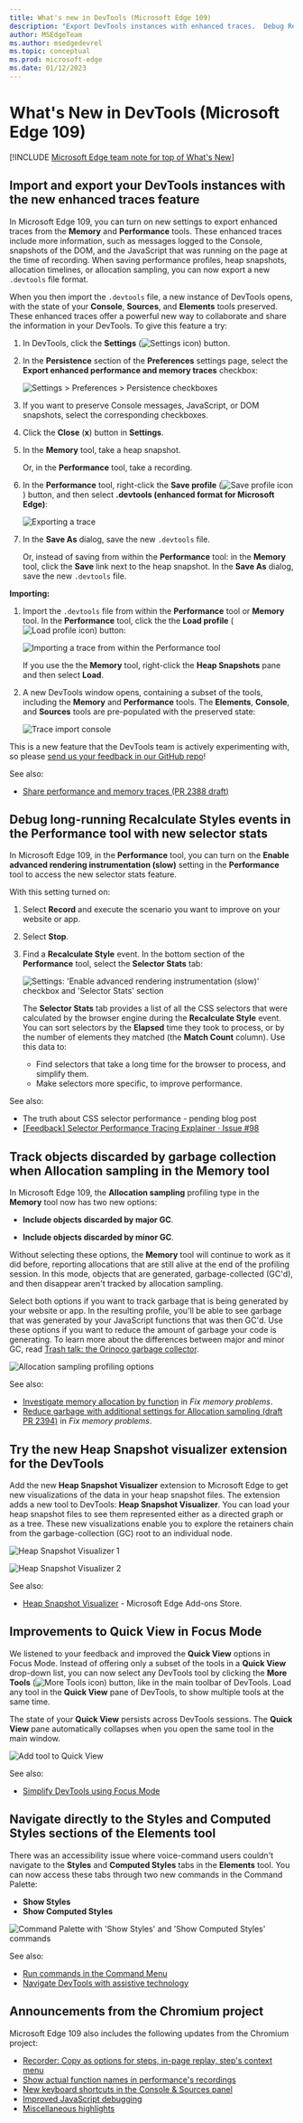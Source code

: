 ```yaml
---
title: What's new in DevTools (Microsoft Edge 109)
description: "Export DevTools instances with enhanced traces.  Debug Recalculate Styles events in Performance tool with selector stats.  Track GC'd objects when Allocation sampling in Memory tool.  Heap Snapshot Visualizer.  Quick View in Focus Mode has all tools.  Navigate directly to Styles in Elements tool.  And more."
author: MSEdgeTeam
ms.author: msedgedevrel
ms.topic: conceptual
ms.prod: microsoft-edge
ms.date: 01/12/2023
---
```

# What's New in DevTools (Microsoft Edge 109)

[!INCLUDE [Microsoft Edge team note for top of What's New](../../includes/edge-whats-new-note.md)]


<!-- Todo:
Items 1-4 (of 6): create final pngs.  
Check flow/positioning of pngs vs text steps.
Link to Chromium items when exist.
Link See Also items to articles when blog posts or PRs are published.
Final edit pass on text.
-->


<!-- ====================================================================== -->
## Import and export your DevTools instances with the new enhanced traces feature

<!-- Subtitle: Use enhanced traces to preserve Console messages, DOM snapshots, and the JavaScript running on the page when exporting a heap snapshot or performance trace. -->

In Microsoft Edge 109, you can turn on new settings to export enhanced traces from the **Memory** and **Performance** tools.  These enhanced traces include more information, such as messages logged to the Console, snapshots of the DOM, and the JavaScript that was running on the page at the time of recording.  When saving performance profiles, heap snapshots, allocation timelines, or allocation sampling, you can now export a new `.devtools` file format.

When you then import the `.devtools` file, a new instance of DevTools opens, with the state of your **Console**, **Sources**, and **Elements** tools preserved.  These enhanced traces offer a powerful new way to collaborate and share the information in your DevTools. To give this feature a try:

1. In DevTools, click the **Settings** (![Settings icon](../../../media/settings-gear-icon-light-theme.png)) button.

1. In the **Persistence** section of the **Preferences** settings page, select the **Export enhanced performance and memory traces** checkbox:

   ![Settings > Preferences > Persistence checkboxes](./devtools-109-images/enhanced-trace-settings.png)

1. If you want to preserve Console messages, JavaScript, or DOM snapshots, select the corresponding checkboxes.

1. Click the **Close** (**x**) button in **Settings**.

1. In the **Memory** tool, take a heap snapshot.

   Or, in the **Performance** tool, take a recording.

1. In the **Performance** tool, right-click the **Save profile** (![Save profile icon](./devtools-109-images/save-profile-icon.png)) button, and then select **.devtools (enhanced format for Microsoft Edge)**:

   ![Exporting a trace](./devtools-109-images/enhanced-trace-export.png)

1. In the **Save As** dialog, save the new `.devtools` file.

   Or, instead of saving from within the **Performance** tool: in the **Memory** tool, click the **Save** link next to the heap snapshot.  In the **Save As** dialog, save the new `.devtools` file.

**Importing:**

1. Import the `.devtools` file from within the **Performance** tool or **Memory** tool.  In the **Performance** tool, click the the **Load profile** (![Load profile icon](./devtools-109-images/load-profile-icon.png)) button:

   ![Importing a trace from within the Performance tool](./devtools-109-images/enhanced-trace-import.png)

   If you use the the **Memory** tool, right-click the **Heap Snapshots** pane and then select **Load**.

1. A new DevTools window opens, containing a subset of the tools, including the **Memory** and **Performance** tools.  The **Elements**, **Console**, and **Sources** tools are pre-populated with the preserved state:

   ![Trace import console](./devtools-109-images/enhanced-trace-import-console.png)

This is a new feature that the DevTools team is actively experimenting with, so please [send us your feedback in our GitHub repo](https://github.com/MicrosoftEdge/DevTools/issues)!

See also:
* [Share performance and memory traces (PR 2388 draft)](https://github.com/MicrosoftDocs/edge-developer/blob/user/pabrosse/enhanced-traces/microsoft-edge/devtools-guide-chromium/evaluate-performance/share-traces.md)
<!-- todo: link to final article when PR is live, after merge main into present branch.  expect:
* [Share performance and memory traces](../../../evaluate-performance/share-traces.md)
-->


<!-- ====================================================================== -->
## Debug long-running Recalculate Styles events in the Performance tool with new selector stats

<!-- Subtitle: Understand which of your CSS selectors are contributing to slow performance of your website or app. -->

In Microsoft Edge 109, in the **Performance** tool, you can turn on the **Enable advanced rendering instrumentation (slow)** setting in the **Performance** tool to access the new selector stats feature.

With this setting turned on:

1. Select **Record** and execute the scenario you want to improve on your website or app.

2. Select **Stop**.

3. Find a **Recalculate Style** event.  In the bottom section of the **Performance** tool, select the **Selector Stats** tab:

   ![Settings: 'Enable advanced rendering instrumentation (slow)' checkbox and 'Selector Stats' section](./devtools-109-images/advanced-rendering-instrum.png)

   The **Selector Stats** tab provides a list of all the CSS selectors that were calculated by the browser engine during the **Recalculate Style** event.  You can sort selectors by the **Elapsed** time they took to process, or by the number of elements they matched (the **Match Count** column).  Use this data to:

   * Find selectors that take a long time for the browser to process, and simplify them.
   * Make selectors more specific, to improve performance.

<!-- todo
Instructions for screenshot
1.	Open any of the Insider channels and navigate to edge://version and ensure you're on version 109+
2.	Open DevTools, load the .json file I attached in the Performance tool
 
3.	Zoom in to the purple section in the loaded performance trace
4.	Under the **Main** section in the Performance tool, select a **Recalculate Style** event
5.	In the bottom section of the Performance tool, select **Selector Stats**
6.	Also open settings for the Performance tool with the gear icon and make sure "Enable advanced rendering instrumentation (slow)" is checked
7.	Take a screenshot
8.	Draw red highlight boxes around the "Enable advanced rendering instrumentation (slow)" checkbox and around the **Selector Stats** section. Refer to the attached screenshot.
-->

See also:
* The truth about CSS selector performance - pending blog post<!-- todo: incoming PR next week -->
* [[Feedback] Selector Performance Tracing Explainer · Issue #98](https://github.com/MicrosoftEdge/DevTools/issues/98)


<!-- ====================================================================== -->
## Track objects discarded by garbage collection when Allocation sampling in the Memory tool

<!-- Subtitle: Use the new options under Allocation sampling to track how much garbage your website or app is generating. -->
<!-- or: how much detached memory, memory leaks, unused allocated memory -->

In Microsoft Edge 109, the **Allocation sampling** profiling type in the **Memory** tool now has two new options:

*  **Include objects discarded by major GC**.

*  **Include objects discarded by minor GC**.

Without selecting these options, the **Memory** tool will continue to work as it did before, reporting allocations that are still alive at the end of the profiling session.  In this mode, objects that are generated, garbage-collected (GC'd), and then disappear aren't tracked by allocation sampling.

Select both options if you want to track garbage that is being generated by your website or app.  In the resulting profile, you'll be able to see garbage that was generated by your JavaScript functions that was then GC'd.  Use these options if you want to reduce the amount of garbage your code is generating.  To learn more about the differences between major and minor GC, read [Trash talk: the Orinoco garbage collector](https://v8.dev/blog/trash-talk).

![Allocation sampling profiling options](./devtools-109-images/allocation-sampling-profiling-options.png)
 
See also:
* [Investigate memory allocation by function](../../../memory-problems/index.md#investigate-memory-allocation-by-function) in _Fix memory problems_.
* [Reduce garbage with additional settings for Allocation sampling (draft PR 2394)](https://github.com/MicrosoftDocs/edge-developer/blob/user/zoghadya/allocation-sampling-gc-settings/microsoft-edge/devtools-guide-chromium/memory-problems/index.md#reduce-garbage-with-additional-settings-for-allocation-sampling) in _Fix memory problems_.<!-- todo: live URL.   https://github.com/MicrosoftDocs/edge-developer/pull/2394 -->
<!-- expect:
* [Reduce garbage with additional settings for Allocation sampling](../../../memory-problems/index.md#reduce-garbage-with-additional-settings-for-allocation-sampling) in _Fix memory problems_.
-->


<!-- ====================================================================== -->
## Try the new Heap Snapshot visualizer extension for the DevTools

<!-- Subtitle: Visualize the data in your heap snapshot like you've never seen before, as a directed graph or a tree. -->

Add the new **Heap Snapshot Visualizer** extension to Microsoft Edge to get new visualizations of the data in your heap snapshot files.  The extension adds a new tool to DevTools: **Heap Snapshot Visualizer**.  You can load your heap snapshot files to see them represented either as a directed graph or as a tree.  These new visualizations enable you to explore the retainers chain from the garbage-collection (GC) root to an individual node.

![Heap Snapshot Visualizer 1](./devtools-109-images/heap-snapshot-visualizer-1.png)
<!-- todo -->

![Heap Snapshot Visualizer 2](./devtools-109-images/heap-snapshot-visualizer-2.png)
<!-- Instructions for screenshot - todo
1. Get the heap snapshot visualizer extension from: Heap Snapshot visualizer - Microsoft Edge Addons
2. With the extension installed, open DevTools.
3. Go to the new Heap Snapshot Visualizer tool.
4. Choose file and select the attached .heapsnapshot file that's attached.
5. Select the Load button.
6. The Heap Snapshot Visualizer should show the heap snapshot as a graph. Refer to the attached screenshot.
7. Take a screenshot.
8. Now select the Tree button. The extension should now show the heap snapshot as a tree. Refer to the attached screenshot.
9. Take a screenshot.
-->

See also:
* [Heap Snapshot Visualizer](https://microsoftedge.microsoft.com/addons/detail/heap-snapshot-visualizer/fceldlhognbemkgfacnffkdanocidgce) - Microsoft Edge Add-ons Store.


<!-- ====================================================================== -->
## Improvements to Quick View in Focus Mode

<!-- Subtitle: Quick View now allows you to pick any tool, show several tools at once and persists across sessions. -->

We listened to your feedback and improved the **Quick View** options in Focus Mode.  Instead of offering only a subset of the tools in a **Quick View** drop-down list, you can now select any DevTools tool by clicking the **More Tools** (![More Tools icon](../../../media/more-tools-icon-light-theme.png)) button, like in the main toolbar of DevTools.  Load any tool in the **Quick View** pane of DevTools, to show multiple tools at the same time.

The state of your **Quick View** persists across DevTools sessions.  The **Quick View** pane automatically collapses when you open the same tool in the main window.

![Add tool to Quick View](./devtools-109-images/add-tool-to-quick-view.png)
 
See also:
* [Simplify DevTools using Focus Mode](../../../experimental-features/focus-mode.md)


<!-- ====================================================================== -->
## Navigate directly to the Styles and Computed Styles sections of the Elements tool

<!-- Subtitle: Use the Command Palette to directly navigate to the Styles section of the elements tool. -->

There was an accessibility issue where voice-command users couldn't navigate to the **Styles** and **Computed Styles** tabs in the **Elements** tool.  You can now access these tabs through two new commands in the Command Palette:
* **Show Styles**
* **Show Computed Styles**

![Command Palette with 'Show Styles' and 'Show Computed Styles' commands](./devtools-109-images/show-styles.png)

See also:
* [Run commands in the Command Menu](../../../command-menu/index.md)
* [Navigate DevTools with assistive technology](../../../accessibility/navigation.md)


<!-- ====================================================================== -->
## Announcements from the Chromium project

Microsoft Edge 109 also includes the following updates from the Chromium project:

<!-- todo: remove some links -->
* [Recorder: Copy as options for steps, in-page replay, step's context menu](https://developer.chrome.com/blog/new-in-devtools-109/#recorder)
* [Show actual function names in performance's recordings](https://developer.chrome.com/blog/new-in-devtools-109/#performance)
* [New keyboard shortcuts in the Console & Sources panel](https://developer.chrome.com/blog/new-in-devtools-109/#keyboard-shortcuts)
* [Improved JavaScript debugging](https://developer.chrome.com/blog/new-in-devtools-109/#debugging)
* [Miscellaneous highlights](https://developer.chrome.com/blog/new-in-devtools-109/#misc)


<!-- ====================================================================== -->
<!-- uncomment if content is copied from developer.chrome.com to this page -->

<!-- > [!NOTE]
> Portions of this page are modifications based on work created and [shared by Google](https://developers.google.com/terms/site-policies) and used according to terms described in the [Creative Commons Attribution 4.0 International License](https://creativecommons.org/licenses/by/4.0).
> The original page for announcements from the Chromium project is [What's New in DevTools (Chrome 109)](https://developer.chrome.com/blog/new-in-devtools-109) and is authored by [Jecelyn Yeen](https://developers.google.com/web/resources/contributors#jecelynyeen) (Developer advocate working on Chrome DevTools at Google). -->


<!-- ====================================================================== -->
<!-- uncomment if content is copied from developer.chrome.com to this page -->

<!-- [![Creative Commons License](../../../../media/cc-logo/88x31.png)](https://creativecommons.org/licenses/by/4.0)
This work is licensed under a [Creative Commons Attribution 4.0 International License](https://creativecommons.org/licenses/by/4.0). -->
